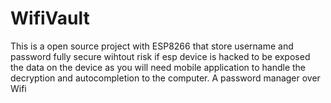 # WifiVault
This is a open source project with ESP8266 that store username and password fully secure wihtout risk if esp device is hacked to be exposed the data on the device as you will need mobile application to handle the decryption and autocompletion to the computer.
A password manager over Wifi
